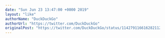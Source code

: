 ```yaml
---
date: "Sun Jun 23 13:47:00 +0000 2019"
layout: "like"
authorName: "DuckDuckGo"
authorUrl: "https://twitter.com/DuckDuckGo"
originalPost: "https://twitter.com/DuckDuckGo/status/1142791166162821120"
---
```

